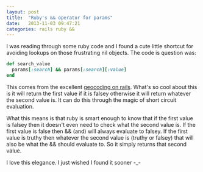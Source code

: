 ```yaml
---
layout: post
title:  "Ruby's && operator for params"
date:   2013-11-03 09:47:21
categories: rails ruby &&
---
```


I was reading through some ruby code and I found a cute little shortcut for
avoiding lookups on those frustrating nil objects. The code is question was:

```ruby
def search_value
  params[:search] && params[:search][:value]
end
```

This comes from the excellent [geocoding on rails][gor]. What's so cool about
this is it will return the first value if it is falsey otherwise it will return
whatever the second value is. It can do this through the magic of short circuit
evaluation.

What this means is that ruby is smart enough to know that if the first value is
falsey then it doesn't even need to check what the second value is. If the first
value is false then && (and) will always evaluate to falsey. If the first value
is truthy then whatever the second value is (truthy or falsey) that will also be
what the && should evaluate to. So it simply returns that second value.

I love this elegance. I just wished I found it sooner -_-


[gor]: https://learn.thoughtbot.com/products/22-geocoding-on-rails
